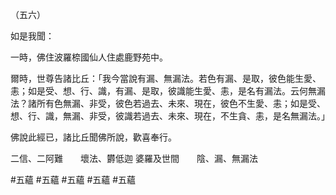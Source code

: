 （五六）

如是我聞：

一時，佛住波羅㮈國仙人住處鹿野苑中。

爾時，世尊告諸比丘：「我今當說有漏、無漏法。若色有漏、是取，彼色能生愛、恚；如是受、想、行、識，有漏、是取，彼識能生愛、恚，是名有漏法。云何無漏法？諸所有色無漏、非受，彼色若過去、未來、現在，彼色不生愛、恚；如是受、想、行、識，無漏、非受，彼識若過去、未來、現在，不生貪、恚，是名無漏法。」

佛說此經已，諸比丘聞佛所說，歡喜奉行。

二信、二阿難　　壞法、欝低迦
婆羅及世間　　陰、漏、無漏法




#五蘊
#五蘊
#五蘊
#五蘊
#五蘊
